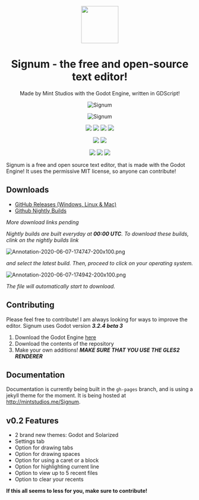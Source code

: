 <p align="center">
    <img src="https://raw.githubusercontent.com/MintStudios/Signum/master/Resources/Logo.png" height="100" width="100"/>
    <h1 align = "center">Signum - the free and open-source text editor!</h1>
</p>
<p align="center">
    Made by Mint Studios with the Godot Engine, written in GDScript!
</p>
 <p align="center">  
    <img src="https://i.postimg.cc/HL5kSNqh/Annotation-2020-06-07-181537.png" alt="Signum" />
</p>
<p align="center">
    <img src="https://github.com/MintStudios/Signum/workflows/godot-ci%20export/badge.svg" alt="Signum" />
</p>
<p align="center">
    <img src="https://img.shields.io/github/repo-size/MintStudios/signum"/>
    <img src="https://img.shields.io/github/downloads/MintStudios/Signum/total?color=lightgreen"/>
    <img src="https://img.shields.io/github/license/MintStudios/Signum?color=Red"/>
    <img src="https://img.shields.io/github/issues/MintStudios/Signum"/>
</p>
<p align="center">
    <img src="https://img.shields.io/github/v/release/mintstudios/signum?include_prereleases"/>
    <img src="https://img.shields.io/github/commits-since/mintstudios/signum/latest?include_prereleases"/>
</p>
<p align="center">
    <img src="https://img.shields.io/github/forks/MintStudios/Signum?style=social"/>
    <img src="https://img.shields.io/github/stars/MintStudios/Signum?style=social"/>
    <img src="https://img.shields.io/github/watchers/mintstudios/Signum?style=social"/>
</p>



Signum is a free and open source text editor, that is made with the Godot Engine! It uses the permissive MIT license, so anyone can contribute!

## Downloads
 - [GitHub Releases (Windows, Linux & Mac)](https://github.com/MintStudios/Signum/releases)
 - [Github Nightly Builds](https://github.com/MintStudios/Signum/actions?query=is%3Asuccess)
 
 _More download links pending_
 
 _Nightly builds are built everyday at **00:00 UTC**. To download these builds, clink on the nightly builds link_ 
 
 ![Annotation-2020-06-07-174747-200x100.png](https://i.postimg.cc/CK6ztD5R/Annotation-2020-06-07-174747-200x100.png)
 
 _and select the latest build._
 _Then, proceed to click on your operating system._
 
 ![Annotation-2020-06-07-174942-200x100.png](https://i.postimg.cc/KY4Ynzfx/Annotation-2020-06-07-174942-200x100.png)
 
 _The file will automatically start to download._
 
 ## Contributing
 Please feel free to contribute! I am always looking for ways to improve the editor. Signum uses Godot version _**3.2.4 beta 3**_
 
 1. Download the Godot Engine [here](https://godotengine.org/download/)
 2. Download the contents of the repository
 3. Make your own additions! **_MAKE SURE THAT YOU USE THE GLES2 RENDERER_**
 
 ## Documentation
 Documentation is currently being built in the `gh-pages` branch, and is using a jekyll theme for the moment. It is being hosted at http://mintstudios.me/Signum.
 
 ## v0.2 Features
- 2 brand new themes: Godot and Solarized
- Settings tab
- Option for drawing tabs
- Option for drawing spaces
- Option for using a caret or a block
- Option for highlighting current line
- Option to view up to 5 recent files
- Option to clear your recents
 
 **If this all seems to less for you, make sure to contribute!**
